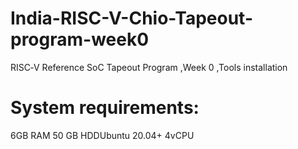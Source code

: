 # India-RISC-V-Chio-Tapeout-program-week0
RISC‑V Reference SoC Tapeout Program ,Week 0 ,Tools installation 
# System requirements:
6GB RAM  50 GB   HDDUbuntu 20.04+  4vCPU
